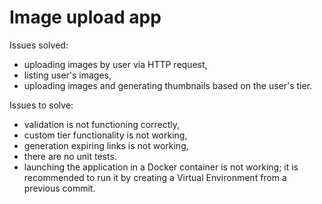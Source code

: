# Image upload app

Issues solved:
- uploading images by user via HTTP request,
- listing user's images,
- uploading images and generating thumbnails based on the user's tier.

Issues to solve:
- validation is not functioning correctly,
- custom tier functionality is not working,
- generation expiring links is not working,
- there are no unit tests.
- launching the application in a Docker container is not working; it is recommended to run it by creating a Virtual Environment from a previous commit.
